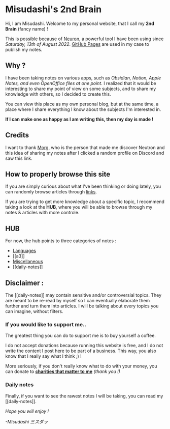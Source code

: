 # Misudashi's 2nd Brain

Hi, I am Misudashi. Welcome to my personal website, that I call my **2nd Brain** (fancy name) !

This is possible because of [Neuron](https://neuron.zettel.page/), a powerful tool I have been using since 
*Saturday, 13th of August 2022*. 
[GitHub Pages](https://pages.github.com/) are used in my case to publish my notes.

## Why ?

I have been taking notes on various apps, such as *Obsidian, Notion, Apple Notes, and even OpenOffice files at one point*. 
I realized that it would be interesting to share my point of view on some subjects, and to share my knowledge with others, so I decided to create this.

You can view this place as my own personal blog, but at the same time, a place where I share everything I know about the subjects I'm interested in. 

**If I can make one as happy as I am writing this, then my day is made !**

## Credits

I want to thank [Morg](https://morg.systems/), who is the person that made me discover Neutron and this idea of sharing my notes after I clicked a random profile on Discord and saw this link.

## How to properly browse this site

If you are simply curious about what I've been thinking or doing lately, you can randomly browse articles through [links](https://www.youtube.com/watch?v=dQw4w9WgXcQ).

If you are trying to get more knowledge about a specific topic, I recommend taking a look at the **HUB**, where you will be able to browse through my notes & articles with more controle.

## HUB

For now, the hub points to three categories of notes :
- [Languages]()
- [[a3]]
- [Miscellaneous]()
- [[daily-notes]]

## Disclaimer :

The [[daily-notes]] may contain sensitive and/or controversial topics. They are meant to be re-read by myself so I can eventually elaborate them further and turn them into articles. I will be talking about every topics you can imagine, without filters.

### If you would like to support me..

The greatest thing you can do to support me is to buy yourself a coffee. 

I do not accept donations because running this website is free, and I do not write the content I post here to be part of a business. This way, you also know that I really say what I think ;) !

More seriously, if you don't really know what to do with your money, you can donate to [**charities that matter to me**](https://www.google.com/search?q=I+want+to+donate+money+to+help+cancer+research.&oq=I+want+to+donate+money+to+help+cancer+research.&aqs=chrome..69i57j69i64.17103j0j9&sourceid=chrome&ie=UTF-8) *(thank you !)*


### Daily notes

Finally, if you want to see the rawest notes I will be taking, you can read my [[daily-notes]].



*Hope you will enjoy !*

*-Misudashi 三スダッ*
